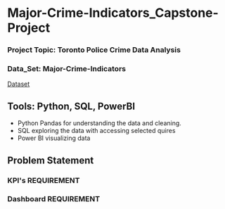 # Major-Crime-Indicators_Capstone-Project

### Project Topic: Toronto Police Crime Data Analysis 
### Data_Set: Major-Crime-Indicators  
<a href="https://data.torontopolice.on.ca/datasets/TorontoPS::major-crime-indicators-open-data/about"> Dataset </a>

## Tools: Python, SQL, PowerBI
- Python Pandas for understanding the data and cleaning.
- SQL exploring the data with accessing selected quires
- Power BI visualizing data
  
## Problem Statement
### KPI's REQUIREMENT
### Dashboard REQUIREMENT
